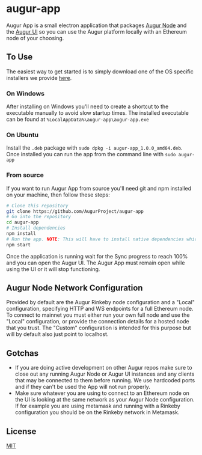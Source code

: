 # augur-app

Augur App is a small electron application that packages [Augur Node](https://github.com/AugurProject/augur-node) and the [Augur UI](https://github.com/AugurProject/augur) so you can use the Augur platform locally with an Ethereum node of your choosing.

## To Use

The easiest way to get started is to simply download one of the OS specific installers we provide [here](https://github.com/AugurProject/augur-app/releases).

### On Windows

After installing on Windows you'll need to create a shortcut to the executable manually to avoid slow startup times. The installed executable can be found at `%LocalAppData%\augur-app\augur-app.exe`

### On Ubuntu

Install the `.deb` package with `sudo dpkg -i augur-app_1.0.0_amd64.deb`. Once installed you can run the app from the command line with `sudo augur-app`

### From source

If you want to run Augur App from source you'll need git and npm installed on your machine, then follow these steps:

```bash
# Clone this repository
git clone https://github.com/AugurProject/augur-app
# Go into the repository
cd augur-app
# Install dependencies
npm install
# Run the app. NOTE: This will have to install native dependencies which may take a long time depending on your environment.
npm start
```

Once the application is running wait for the Sync progress to reach 100% and you can open the Augur UI. The Augur App must remain open while using the UI or it will stop functioning.

## Augur Node Network Configuration

Provided by default are the Augur Rinkeby node configuration and a "Local" configuration, specifying HTTP and WS endpoints for a full Ethereum node. To connect to mainnet you must either run your own full node and use the "Local" configuration, or provide the connection details for a hosted node that you trust. The "Custom" configuration is intended for this purpose but will by default also just point to localhost.

## Gotchas

- If you are doing active development on other Augur repos make sure to close out any running Augur Node or Augur UI instances and any clients that may be connected to them before running. We use hardcoded ports and if they can't be used the App will not run properly.
- Make sure whatever you are using to connect to an Ethereum node on the UI is looking at the same network as your Augur Node configuration. If for example you are using metamask and running with a Rinkeby configuration you should be on the Rinkeby network in Metamask.

## License

[MIT](LICENSE.md)
